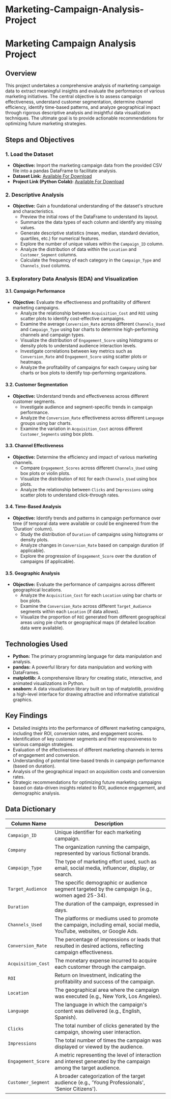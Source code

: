 # Marketing-Campaign-Analysis-Project
# Marketing Campaign Analysis Project

## Overview

This project undertakes a comprehensive analysis of marketing campaign data to extract meaningful insights and evaluate the performance of various marketing initiatives. The central objective is to assess campaign effectiveness, understand customer segmentation, determine channel efficiency, identify time-based patterns, and analyze geographical impact through rigorous descriptive analysis and insightful data visualization techniques. The ultimate goal is to provide actionable recommendations for optimizing future marketing strategies.

## Steps and Objectives

### 1. Load the Dataset

* **Objective:** Import the marketing campaign data from the provided CSV file into a pandas DataFrame to facilitate analysis.
* **Dataset Link:** [Available For Download](https://raw.githubusercontent.com/ArchanaInsights/Datasets/main/marketing_campaign.csv)
* **Project Link (Python Colab):** [Available For Download](https://colab.research.google.com/drive/1Uf_8HBGx3sqMRaHKKRb6P6USov6X2reL?usp=sharing)

### 2. Descriptive Analysis

* **Objective:** Gain a foundational understanding of the dataset's structure and characteristics.
    * Preview the initial rows of the DataFrame to understand its layout.
    * Summarize the data types of each column and identify any missing values.
    * Generate descriptive statistics (mean, median, standard deviation, quartiles, etc.) for numerical features.
    * Explore the number of unique values within the `Campaign_ID` column.
    * Analyze the distribution of data within the `Location` and `Customer_Segment` columns.
    * Calculate the frequency of each category in the `Campaign_Type` and `Channels_Used` columns.

### 3. Exploratory Data Analysis (EDA) and Visualization

#### 3.1. Campaign Performance

* **Objective:** Evaluate the effectiveness and profitability of different marketing campaigns.
    * Analyze the relationship between `Acquisition_Cost` and `ROI` using scatter plots to identify cost-effective campaigns.
    * Examine the average `Conversion_Rate` across different `Channels_Used` and `Campaign_Type` using bar charts to determine high-performing channels and campaign types.
    * Visualize the distribution of `Engagement_Score` using histograms or density plots to understand audience interaction levels.
    * Investigate correlations between key metrics such as `Conversion_Rate` and `Engagement_Score` using scatter plots or heatmaps.
    * Analyze the profitability of campaigns for each `Company` using bar charts or box plots to identify top-performing organizations.

#### 3.2. Customer Segmentation

* **Objective:** Understand trends and effectiveness across different customer segments.
    * Investigate audience and segment-specific trends in campaign performance.
    * Analyze the `Conversion_Rate` effectiveness across different `Language` groups using bar charts.
    * Examine the variation in `Acquisition_Cost` across different `Customer_Segments` using box plots.

#### 3.3. Channel Effectiveness

* **Objective:** Determine the efficiency and impact of various marketing channels.
    * Compare `Engagement_Scores` across different `Channels_Used` using box plots or violin plots.
    * Visualize the distribution of `ROI` for each `Channels_Used` using box plots.
    * Analyze the relationship between `Clicks` and `Impressions` using scatter plots to understand click-through rates.

#### 3.4. Time-Based Analysis

* **Objective:** Identify trends and patterns in campaign performance over time (if temporal data were available or could be engineered from the 'Duration' column).
    * Study the distribution of `Duration` of campaigns using histograms or density plots.
    * Analyze changes in `Conversion_Rate` based on campaign duration (if applicable).
    * Explore the progression of `Engagement_Score` over the duration of campaigns (if applicable).

#### 3.5. Geographic Analysis

* **Objective:** Evaluate the performance of campaigns across different geographical locations.
    * Analyze the `Acquisition_Cost` for each `Location` using bar charts or box plots.
    * Examine the `Conversion_Rate` across different `Target_Audience` segments within each `Location` (if data allows).
    * Visualize the proportion of `ROI` generated from different geographical areas using pie charts or geographical maps (if detailed location data were available).

## Technologies Used

* **Python:** The primary programming language for data manipulation and analysis.
* **pandas:** A powerful library for data manipulation and working with DataFrames.
* **matplotlib:** A comprehensive library for creating static, interactive, and animated visualizations in Python.
* **seaborn:** A data visualization library built on top of matplotlib, providing a high-level interface for drawing attractive and informative statistical graphics.

## Key Findings

* Detailed insights into the performance of different marketing campaigns, including their ROI, conversion rates, and engagement scores.
* Identification of key customer segments and their responsiveness to various campaign strategies.
* Evaluation of the effectiveness of different marketing channels in terms of engagement and conversion.
* Understanding of potential time-based trends in campaign performance (based on duration).
* Analysis of the geographical impact on acquisition costs and conversion rates.
* Strategic recommendations for optimizing future marketing campaigns based on data-driven insights related to ROI, audience engagement, and demographic analysis.

## Data Dictionary

| Column Name          | Description                                                                                                                                                                                                                         |
| -------------------- | ----------------------------------------------------------------------------------------------------------------------------------------------------------------------------------------------------------------------------------- |
| `Campaign_ID`        | Unique identifier for each marketing campaign.                                                                                                                                                                                    |
| `Company`            | The organization running the campaign, represented by various fictional brands.                                                                                                                                                  |
| `Campaign_Type`      | The type of marketing effort used, such as email, social media, influencer, display, or search.                                                                                                                                   |
| `Target_Audience`    | The specific demographic or audience segment targeted by the campaign (e.g., women aged 25-34).                                                                                                                                     |
| `Duration`           | The duration of the campaign, expressed in days.                                                                                                                                                                                   |
| `Channels_Used`      | The platforms or mediums used to promote the campaign, including email, social media, YouTube, websites, or Google Ads.                                                                                                               |
| `Conversion_Rate`    | The percentage of impressions or leads that resulted in desired actions, reflecting campaign effectiveness.                                                                                                                      |
| `Acquisition_Cost`   | The monetary expense incurred to acquire each customer through the campaign.                                                                                                                                                       |
| `ROI`                | Return on Investment, indicating the profitability and success of the campaign.                                                                                                                                                     |
| `Location`           | The geographical area where the campaign was executed (e.g., New York, Los Angeles).                                                                                                                                               |
| `Language`           | The language in which the campaign's content was delivered (e.g., English, Spanish).                                                                                                                                             |
| `Clicks`             | The total number of clicks generated by the campaign, showing user interaction.                                                                                                                                                  |
| `Impressions`        | The total number of times the campaign was displayed or viewed by the audience.                                                                                                                                                   |
| `Engagement_Score`   | A metric representing the level of interaction and interest generated by the campaign among the target audience.                                                                                                                   |
| `Customer_Segment`   | A broader categorization of the target audience (e.g., 'Young Professionals', 'Senior Citizens').                                                                                                                                  |

